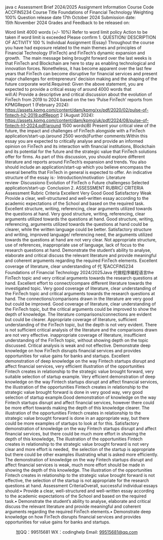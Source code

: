 java c
Assessment Brief 2024/2025
Assignment Information
Course Code
ACCFIN5234 
Course Title
Foundations of Financial Technology
Weighting
100%
Question release date
17th October 2024
Submission date:
15th November 2024
Grades and Feedback to be released on:

Word limit
4000 words (+/- 10%) Refer to word limit policy
Action to be taken if word limit is exceeded
Please confirm
1. QUESTION/ DESCRIPTION OF ACTIVITY
100 % Individual Assignment (Essay)
Throughout the course you have had exposure related to the main themes and principles of Financial Technology (FinTech) and FinTech’s dynamic expansion and growth.  The main message being brought forward over the last weeks is that FinTech and Blockchain are here to stay as enabling technological and innovation forces. Nonetheless, it has become apparent over the last few years that FinTech can become disruptive for financial services and present major challenges for entrepreneurs’ decision making and the shaping of the future corporate world.Required: Given the above statement, you are expected to provide a critical essay of around 4000 words that will:A) Provide a descriptive and critical discussion about the evolution of FinTech from 2019 to 2024 based on the two ‘Pulse FinTech’ reports from KPMGReport 1 (February 2024): https://assets.kpmg.com/content/dam/kpmg/xx/pdf/2020/02/pulse-of-fintech-h2-2019.pdfReport 2 (August 2024): https://assets.kpmg.com/content/dam/kpmg/uk/pdf/2024/08/pulse-of-fintech-h1-2024.pdf(around 1500 words)B) Present your critical view of the future, the impact and challenges of FinTech alongside with a FinTech application/start-up.(around 2500 words)Further comments:Within this essay you are expected to critically analyse and provide an informed opinion on FinTech and its interaction with financial institutions, Blockchain and its potential for the future and the strategic value that FinTech solutions offer for firms. As part of this discussion, you should explore different literature and reports around FinTech’s expansion and trends. You also should include an application/start-up which you believe encompass the several benefits that FinTech in general is expected to offer. An indicative structure of the essay is:· Introduction/motivation· Literature review· Discussiono Evolution of FinTech o Future challengeso Selected application/start-up· Conclusion
2. ASSESSMENT RUBRIC/ CRITERIA
Assessment Rubric
Criteria 
Excellent 
Very Good 
Good 
Satisfactory 
Weak 
Provide a clear, well-structured and well-written essay according to the academic expectations of the School and based on the required task.
Excellent structure, writing, referencing, clear arguments utilized towards the questions at hand. 
Very good structure, writing, referencing, clear arguments utilized towards the questions at hand.
Good structure, writing, referencing, arguments utilized towards the questions at hand could be clearer, while the written language could be better.
Satisfactory structure and writing, improved language/ referencing need, the arguments utilized towards the questions at hand are not very clear.
Not appropriate structure, use of references, inappropriate use of language, lack of focus to the research questions at hand.
Demonstrate the student’s ability to analyse, elaborate and critical discuss the relevant literature and provide meaningful and coherent arguments regarding the required FinTech elements.
Excellent coverage of literature, clear understanding of 代 写ACCFIN5234 Foundations of Financial Technology 2024/2025Java
代做程序编程语言the FinTech topic and very critical arguments towards the research questions at hand. Excellent effort to connect/compare different literature towards the investigated topic.
Very good coverage of literature, clear understanding of the FinTech topic and critical arguments towards the research questions at hand. The connections/comparisons drawn in the literature are very good but could be improved.
Good coverage of literature, clear understanding of the FinTech topic, but the critical arguments could be improved to show the depth of knowledge. The literature comparisons/connections are evident but could be clearer.
Appropriate coverage of literature, sufficient understanding of the FinTech topic, but the depth is not very evident. There is not sufficient critical analysis of the literature and the comparisons drawn are not very effective.
inappropriate coverage of literature, insufficient understanding of the FinTech topic, without showing depth on the topic discussed. Critical analysis is weak and not effective.
Demonstrate deep knowledge on how FinTech disrupts financial services and provides opportunities for value gains for banks and startups.
Excellent demonstration of deep knowledge on the way Fintech startups disrupt and affect financial services, very efficient illustration of the opportunities Fintech creates in relationship to the strategic value brought forward, very suitable selection of startup example.
Very efficient demonstration of deep knowledge on the way Fintech startups disrupt and affect financial services, the illustration of the opportunities Fintech creates in relationship to the strategic value brought forward is done in very good way, very good selection of startup example.Good demonstration of knowledge on the way Fintech startups disrupt and affect financial services, however there could be more effort towards making the depth of this knowledge clearer. The illustration of the opportunities Fintech creates in relationship to the strategic value brought forward is done in an appropriate way, but there could be more examples of startups to look at for this. 
Satisfactory demonstration of knowledge on the way Fintech startups disrupt and affect financial services, but there could be much more effort in showing the depth of this knowledge, The illustration of the opportunities Fintech creates in relationship to the strategic value brought forward is not very clear and more effort is needed,  the selection of the startup is appropriate but there could be other examples illustrating what is asked more efficiently.
The demonstration of knowledge on the way Fintech startups disrupt and affect financial services is weak, much more effort should be made in showing the depth of this knowledge. The illustration of the opportunities Fintech creates in relationship to the strategic value brought forward is not effective, the selection of the startup is not appropriate for the research questions at hand.
Assessment CriteriaOverall, successful individual essays should:• Provide a clear, well-structured and well-written essay according to the academic expectations of the School and based on the required task.• Demonstrate the student’s ability to analyse, elaborate and critical discuss the relevant literature and provide meaningful and coherent arguments regarding the required FinTech elements.• Demonstrate deep knowledge on how FinTech disrupts financial services and provides opportunities for value gains for banks and startups.


         
加QQ：99515681  WX：codinghelp  Email: 99515681@qq.com
